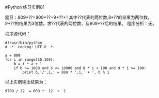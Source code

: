 #Python 练习实例81


题目：809*??=800*??+9*??+1 其中??代表的两位数,8*??的结果为两位数，9*??的结果为3位数。求??代表的两位数，及809*??后的结果。
程序分析：无。


程序源代码：

```
#!/usr/bin/python
# -*- coding: UTF-8 -*-

a = 809
for i in range(10,100):
    b = i * a + 1
    if b >= 1000 and b <= 10000 and 8 * i < 100 and 9 * i >= 100:
        print b,'/',i,' = 809 * ',i,' + ', b % i
```

以上实例输出结果为：

```
9709 / 12  = 809 *  12  +  1
```